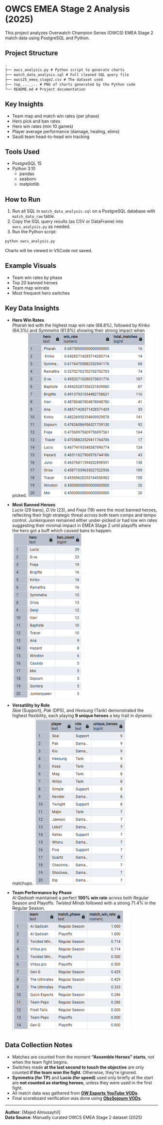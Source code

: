 # OWCS EMEA Stage 2 Analysis (2025)

This project analyzes Overwatch Champion Series (OWCS) EMEA Stage 2 match data using PostgreSQL and Python.

## Project Structure



```
.
├── owcs_analysis.py # Python script to generate charts
├── match_data_analysis.sql # Full cleaned SQL query file
├── owcs25_emea_stage2.csv # The dataset used
├── top_..._... # PNG of charts generated by the Python code
└── README.md # Project documentation
```


## Key Insights

- Team map and match win rates (per phase)
- Hero pick and ban rates
- Hero win rates (min 10 games)
- Player average performance (damage, healing, elims)
- Saudi team head-to-head win tracking

## Tools Used

- PostgreSQL 15
- Python 3.10
  - pandas
  - seaborn
  - matplotlib

## How to Run

1. Run all SQL in `match_data_analysis.sql` on a PostgreSQL database with `match_data_raw` table.
2. Copy the SQL query results (as CSV or DataFrame) into `owcs_analysis.py` as needed.
3. Run the Python script:

```bash
python owcs_analysis.py
```

Charts will be viewed in VSCode not saved.

## Example Visuals

- Team win rates by phase
- Top 20 banned heroes
- Team map winrate
- Most frequent hero switches

## Key Data Insights

- **Hero Win Rates**  
  *Pharah* led with the highest map win rate (68.8%), followed by *Kiriko* (64.3%) and *Symmetra* (61.8%) showing their strong impact when picked.
  ![Hero Win Rates](https://github.com/stlze/owcs-emea-stage2-analysis/blob/main/heroes%20winrate.png?raw=true)

- **Most Banned Heroes**  
  *Lucio* (29 bans), *D.Va* (23), and *Freja* (19) were the most banned heroes, reflecting their high strategic threat across both team comps and tempo control.
  *Junkerqueen* remained either under-picked or had low win rates suggesting their minimal impact in EMEA Stage 2 until playoffs where the hero got a buff which caused bans to happen.
  ![Most Banned Heroes](https://github.com/stlze/owcs-emea-stage2-analysis/blob/main/most%20banned%20heroes.png?raw=true)

- **Versatility by Role**  
  *Skai* (Support), *Pak* (DPS), and *Heesung* (Tank) demonstrated the highest flexibility, each playing **9 unique heroes** a key trait in dynamic matchups.
  ![Most Versatile Players](https://github.com/stlze/owcs-emea-stage2-analysis/blob/main/most%20versatile%20players.png?raw=true)

- **Team Performance by Phase**  
  *Al Qadsiah* maintained a perfect **100% win rate** across both Regular Season and Playoffs. *Twisted Minds* followed with a strong 71.4% in the Regular Season.
  ![Match Win Rate per Team](https://github.com/stlze/owcs-emea-stage2-analysis/blob/main/match%20winrate%20per%20team.png?raw=true)



## Data Collection Notes

- Matches are counted from the moment **“Assemble Heroes” starts**, not when the team fight begins.
- Switches made **at the last second to touch the objective** are only counted **if the team won the fight**. Otherwise, they’re ignored.
- **Symmetra (for TP)** and **Lucio (for speed)** used only briefly at the start are **not counted as starting heroes**, unless they were used in the first fight.
- All match data was gathered from **[OW Esports YouTube VODs](https://www.youtube.com/@ow_esports)**.
- Final scoreboard verification was done using **[ObsSojourn VODs](https://www.youtube.com/@ObsSojourn)**.

---

**Author**: [Majed Almusayhil]  
**Data Source**: Manually curated OWCS EMEA Stage 2 dataset (2025)
